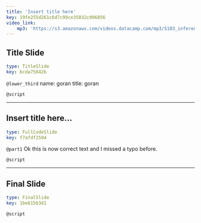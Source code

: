 ```yaml
---
title: 'Insert title here'
key: 19fe255d261c6d7c99ce35032c096856
video_link:
    mp3: 'https://s3.amazonaws.com/videos.datacamp.com/mp3/5103_inference_for_numerical_data/v1/5103_ch4_5.mp3'
---
```


## Title Slide

```yaml
type: TitleSlide
key: bcda75842b
```

`@lower_third`
name: goran
title: goran

`@script`


---

## Insert title here...

```yaml
type: FullCodeSlide
key: f7afdf2594
```

`@part1`
Ok this is now correct text and I missed a typo before. 

`@script`


---

## Final Slide

```yaml
type: FinalSlide
key: 1be61563d1
```

`@script`
